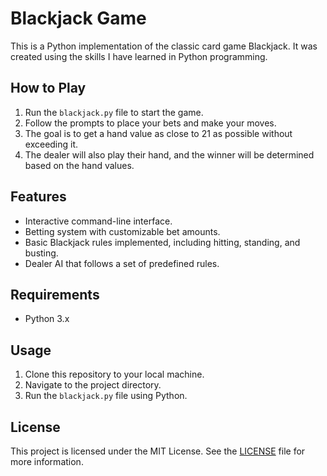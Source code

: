 # Blackjack Game

This is a Python implementation of the classic card game Blackjack. It was created using the skills I have learned in Python programming.

## How to Play

1. Run the `blackjack.py` file to start the game.
2. Follow the prompts to place your bets and make your moves.
3. The goal is to get a hand value as close to 21 as possible without exceeding it.
4. The dealer will also play their hand, and the winner will be determined based on the hand values.

## Features

- Interactive command-line interface.
- Betting system with customizable bet amounts.
- Basic Blackjack rules implemented, including hitting, standing, and busting.
- Dealer AI that follows a set of predefined rules.

## Requirements

- Python 3.x

## Usage

1. Clone this repository to your local machine.
2. Navigate to the project directory.
3. Run the `blackjack.py` file using Python.

## License

This project is licensed under the MIT License. See the [LICENSE](LICENSE) file for more information.
